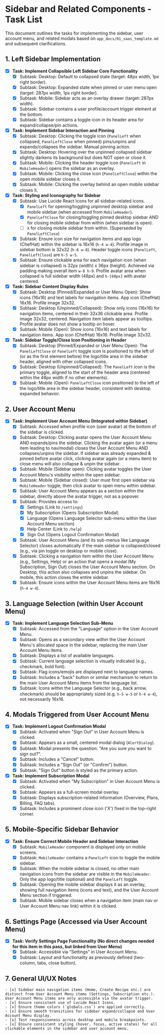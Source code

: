 # Sidebar and Related Components - Task List

This document outlines the tasks for implementing the sidebar, user account menu, and related modals based on `app_docs/01_saas_template.md` and subsequent clarifications.

## 1. Left Sidebar Implementation

- [x] **Task: Implement Collapsible Left Sidebar Core Functionality**
    - [x] Subtask: Desktop: Default to collapsed state (target: 48px width, 1px right border).
    - [x] Subtask: Desktop: Expanded state when pinned or user menu open (target: 287px width, 1px right border).
    - [x] Subtask: Mobile: Sidebar acts as an overlay drawer (target: 287px width).
    - [x] Subtask: Sidebar contains a user profile/account trigger element at the bottom.
    - [x] Subtask: Sidebar contains a toggle icon in its header area for expand/collapse/pin actions.

- [x] **Task: Implement Sidebar Interaction and Pinning**
    - [x] Subtask: Desktop: Clicking the toggle icon (`PanelLeft` when collapsed, `PanelLeftClose` when pinned) pins/unpins and expands/collapses the sidebar. Manual pinning action.
    - [x] Subtask: Desktop: Hovering over the unpinned collapsed sidebar slightly darkens its background but does NOT open or close it.
    - [x] Subtask: Mobile: Clicking the header toggle icon (`PanelLeft` in `MobileHeader`) opens the sidebar as an overlay.
    - [x] Subtask: Mobile: Clicking the close icon (`PanelLeftClose`) within the open mobile sidebar closes it.
    - [x] Subtask: Mobile: Clicking the overlay behind an open mobile sidebar closes it.

- [x] **Task: Styling and Iconography for Sidebar**
    - [x] Subtask: Use Lucide React Icons for all sidebar-related icons.
        - [x] `PanelLeft` for opening/toggling unpinned desktop sidebar and mobile sidebar (when accessed from `MobileHeader`).
        - [x] `PanelLeftClose` for closing/toggling pinned desktop sidebar AND for closing mobile sidebar from within (when sidebar is open).
        - [ ] `X` for closing mobile sidebar from within. (Superseded by `PanelLeftClose`)
    - [x] Subtask: Ensure icon size for navigation items and app logo (ChefHat) within the sidebar is 16x16 (`h-4 w-4`). Profile image in sidebar bottom is 32x32 (`h-8 w-8`). Header toggle icons (`PanelLeft`, `PanelLeftClose`) are `h-5 w-5`.
    - [x] Subtask: Ensure clickable area for each navigation icon (when sidebar is collapsed) is 32px (width) x 36px (height). Achieved via padding making overall item `w-8 h-9`. Profile avatar area when collapsed is full sidebar width (48px) and `h-[60px]` with avatar centered.

- [x] **Task: Sidebar Content Display Rules**
    - [x] Subtask: Desktop (Pinned/Expanded or User Menu Open): Show icons (16x16) and text labels for navigation items. App icon (ChefHat) 16x16. Profile image 32x32.
    - [x] Subtask: Desktop (Unpinned/Collapsed): Show only icons (16x16) for navigation items, centered in their 32x36 clickable area. Profile image 32x32, centered. Navigation item labels appear as tooltips. Profile avatar does not show a tooltip on hover.
    - [x] Subtask: Mobile (Open): Show icons (16x16) and text labels for navigation items. App icon (ChefHat) 16x16. Profile image 32x32.

- [x] **Task: Sidebar Toggle/Close Icon Positioning in Header**
    - [x] Subtask: Desktop (Pinned/Expanded or User Menu Open): The `PanelLeftClose` or `PanelLeft` toggle icon is positioned to the left of (or as the first element before) the logo/title area in the sidebar header, aligned with other collapsed icons.
    - [x] Subtask: Desktop (Unpinned/Collapsed): The `PanelLeft` icon is the primary toggle, aligned to the start of the header area (centered within the 48px width if no other elements).
    - [x] Subtask: Mobile (Open): `PanelLeftClose` icon positioned to the left of the logo/title area in the sidebar header, consistent with desktop expanded behavior.

## 2. User Account Menu

- [x] **Task: Implement User Account Menu (Integrated within Sidebar)**
    - [x] Subtask: Accessed when profile icon (user avatar) at the bottom of the sidebar is clicked.
    - [x] Subtask: Desktop: Clicking avatar opens the User Account Menu AND expands/pins the sidebar. Clicking the avatar again (or a menu item leading to nav/modal) closes the User Account Menu AND collapses/unpins the sidebar. If sidebar was already expanded & pinned before avatar click, clicking avatar again (or a menu item) to close menu will also collapse & unpin the sidebar.
    - [x] Subtask: Mobile (Sidebar open): Clicking avatar toggles the User Account Menu's visibility within the open sidebar.
    - [x] Subtask: Mobile (Sidebar closed): User must first open sidebar via `MobileHeader` toggle, then click avatar to open menu within sidebar.
    - [x] Subtask: User Account Menu appears as a section *within* the sidebar, directly above the avatar trigger, not as a popover.
    - [x] Subtask: Provides access to:
        - [x] Settings (Link to `/settings`)
        - [x] My Subscription (Opens Subscription Modal)
        - [x] Language (Opens Language Selector sub-menu within the User Account Menu section)
        - [x] Help Center (Link to `/help`)
        - [x] Sign Out (Opens Logout Confirmation Modal)
    - [x] Subtask: User Account Menu (and its sub-menus like Language Selector) closes automatically if the main sidebar is collapsed/closed (e.g., via pin toggle on desktop or mobile close).
    - [x] Subtask: Clicking a navigation item within the User Account Menu (e.g., Settings, Help) or an action that opens a modal (My Subscription, Sign Out) closes the User Account Menu section. On Desktop, this action also collapses and unpins the sidebar. On mobile, this action closes the entire sidebar.
    - [x] Subtask: Ensure icons within the User Account Menu items are 16x16 (`h-4 w-4`).

## 3. Language Selection (within User Account Menu)

- [x] **Task: Implement Language Selection Sub-Menu**
    - [x] Subtask: Accessed from the "Language" option in the User Account Menu.
    - [x] Subtask: Opens as a secondary view *within* the User Account Menu's allocated space in the sidebar, replacing the main User Account Menu items.
    - [x] Subtask: Displays a list of available languages.
    - [x] Subtask: Current language selection is visually indicated (e.g., checkmark, bold font).
    - [x] Subtask: Flag icons/emojis are displayed next to language names.
    - [x] Subtask: Includes a "back" button or similar mechanism to return to the main User Account Menu items from the language list.
    - [x] Subtask: Icons within the Language Selector (e.g., back arrow, checkmark) should be appropriately sized (e.g. `h-5 w-5` or `h-4 w-4`), not necessarily 16x16.

## 4. Modals Triggered from User Account Menu

- [x] **Task: Implement Logout Confirmation Modal**
    - [x] Subtask: Activated when "Sign Out" in User Account Menu is clicked.
    - [x] Subtask: Appears as a small, centered modal dialog (`AlertDialog`).
    - [x] Subtask: Modal presents the question: "Are you sure you want to sign out?".
    - [x] Subtask: Includes a "Cancel" button.
    - [x] Subtask: Includes a "Sign Out" (or "Confirm") button.
    - [x] Subtask: "Sign Out" button is styled as the primary action.

- [x] **Task: Implement Subscription Modal**
    - [x] Subtask: Activated when "My Subscription" in User Account Menu is clicked.
    - [x] Subtask: Appears as a full-screen modal overlay.
    - [x] Subtask: Displays subscription-related information (Overview, Plans, Billing, FAQ tabs).
    - [x] Subtask: Includes a prominent close icon ('X') fixed in the top-right corner.

## 5. Mobile-Specific Sidebar Behavior

- [x] **Task: Ensure Correct Mobile Header and Sidebar Interaction**
    - [x] Subtask: `MobileHeader` component is displayed only on mobile screens.
    - [x] Subtask: `MobileHeader` contains a `PanelLeft` icon to toggle the mobile sidebar.
    - [x] Subtask: When the mobile sidebar is closed, no other main navigation icons from the sidebar are visible in the `MobileHeader`. Only the app logo/title (optional) and the `PanelLeft` toggle.
    - [x] Subtask: Opening the mobile sidebar displays it as an overlay, showing full navigation items (icons and text), and the User Account Menu section if triggered.
    - [x] Subtask: Mobile sidebar closes when a navigation item (main nav or User Account Menu nav link) within it is clicked.

## 6. Settings Page (Accessed via User Account Menu)
- [x] **Task: Verify Settings Page Functionality (No direct changes needed for this item in this pass, but linked from User Menu)**
    - [x] Subtask: Accessible via "Settings" in User Account Menu.
    - [x] Subtask: Layout and functionality as previously defined (two-column, tabs, close button).

## 7. General UI/UX Notes
    - [x] Sidebar main navigation items (Home, Create Recipe etc.) are distinct from User Account Menu items (Settings, Subscription etc.). User Account Menu items are only accessible via the avatar trigger.
    - [x] Ensure consistent use of Lucide React Icons.
    - [x] Ensure theme colors (`globals.css`) are applied correctly.
    - [x] Ensure smooth transitions for sidebar expand/collapse and User Account Menu display.
    - [x] Test responsiveness across desktop and mobile breakpoints.
    - [x] Ensure consistent styling (hover, focus, active states) for all clickable elements in the sidebar and user account menu.
